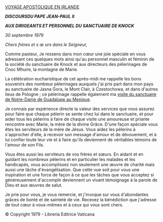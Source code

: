 [VOYAGE APOSTOLIQUE EN IRLANDE](/content/john-paul-ii/fr/travels/sub_index1979/trav_ireland.html)

***DISCOURS******DU PAPE JEAN-PAUL*** ***II***

***AUX DIRIGEANTS ET PERSONNEL DU SANCTUAIRE DE KNOCK***

*30 septembre 1979*

*Chers frères et s* *œ* *urs dans le Seigneur,*

Comme pasteur, Je ressens dans mon cœur une joie spéciale en vous adressant ces quelques mots ainsi qu'au personnel masculin et féminin de la société du sanctuaire de Knock et aux directeurs des pèlerinages de Cnoc Mhuire, la montagne de Marie.

La célébration eucharistique de cet après-midi me rappelle les bons souvenirs des nombeux pèlerinages auxquels j'ai pris part dans mon pays au sanctuaire de Jasna Gora, le Mont Clair, à Czestochowa, et dans d'autres lieux de Pologne ; ce pèlerinage rappelle également ma [visite du sanctuaire de Notre-Dame de Guadalupe au Mexique](http://www.vatican.va/holy_father/john_paul_ii/travels/sub_index1979/trav_rep-dom-mexico-bahamas_fr.htm).

Je connais par expérience directe la valeur des services que vous assurez pour faire que chaque pèlerin se sente chez lui dans le sanctuaire, et pour aider tous les pèlerins à faire de chaque visite une amoureuse et priante rencontre avec Marie, la mère de la divine Grâce. D'une façon spéciale vous êtes les serviteurs de la mère de Jésus. Vous aidez les pèlerins à s'approcher d'elle, à recevoir son message d'amour et de dévouement, et à lui confier toute leur vie et à faire qu'ils deviennent de véritables témoins de l'amour de son Fils.

Vous êtes aussi les serviteurs de vos frères et sœurs. En aidant et en guidant les nombreux pèlerins et en particulier les malades et les handicapés, vous accomplissez non seulement une  œuvre de charité mais aussi une tâche d'évangélisation. Que cette vue soit pour vous une inspiration et une force de façon à ce que les tâches que vous acceptez si généreusement d'accomplir deviennent un vivant témoignage à la parole de Dieu et aux œuvres de salut.

Je prie pour vous, je vous remercie, et j'invoque sur vous d'abondantes grâces de bonté et de sainteté de vie. Recevez la bénédiction que j'adresse de tout cœur à vous-mêmes et à ceux qui vous sont chers.

© Copyright 1979 - Libreria Editrice Vaticana